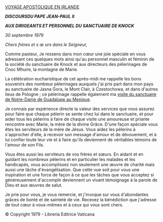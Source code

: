 [VOYAGE APOSTOLIQUE EN IRLANDE](/content/john-paul-ii/fr/travels/sub_index1979/trav_ireland.html)

***DISCOURS******DU PAPE JEAN-PAUL*** ***II***

***AUX DIRIGEANTS ET PERSONNEL DU SANCTUAIRE DE KNOCK***

*30 septembre 1979*

*Chers frères et s* *œ* *urs dans le Seigneur,*

Comme pasteur, Je ressens dans mon cœur une joie spéciale en vous adressant ces quelques mots ainsi qu'au personnel masculin et féminin de la société du sanctuaire de Knock et aux directeurs des pèlerinages de Cnoc Mhuire, la montagne de Marie.

La célébration eucharistique de cet après-midi me rappelle les bons souvenirs des nombeux pèlerinages auxquels j'ai pris part dans mon pays au sanctuaire de Jasna Gora, le Mont Clair, à Czestochowa, et dans d'autres lieux de Pologne ; ce pèlerinage rappelle également ma [visite du sanctuaire de Notre-Dame de Guadalupe au Mexique](http://www.vatican.va/holy_father/john_paul_ii/travels/sub_index1979/trav_rep-dom-mexico-bahamas_fr.htm).

Je connais par expérience directe la valeur des services que vous assurez pour faire que chaque pèlerin se sente chez lui dans le sanctuaire, et pour aider tous les pèlerins à faire de chaque visite une amoureuse et priante rencontre avec Marie, la mère de la divine Grâce. D'une façon spéciale vous êtes les serviteurs de la mère de Jésus. Vous aidez les pèlerins à s'approcher d'elle, à recevoir son message d'amour et de dévouement, et à lui confier toute leur vie et à faire qu'ils deviennent de véritables témoins de l'amour de son Fils.

Vous êtes aussi les serviteurs de vos frères et sœurs. En aidant et en guidant les nombreux pèlerins et en particulier les malades et les handicapés, vous accomplissez non seulement une  œuvre de charité mais aussi une tâche d'évangélisation. Que cette vue soit pour vous une inspiration et une force de façon à ce que les tâches que vous acceptez si généreusement d'accomplir deviennent un vivant témoignage à la parole de Dieu et aux œuvres de salut.

Je prie pour vous, je vous remercie, et j'invoque sur vous d'abondantes grâces de bonté et de sainteté de vie. Recevez la bénédiction que j'adresse de tout cœur à vous-mêmes et à ceux qui vous sont chers.

© Copyright 1979 - Libreria Editrice Vaticana